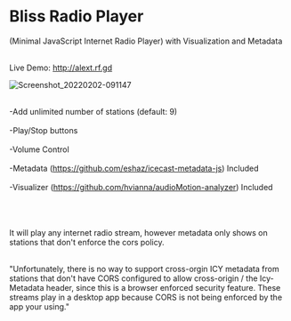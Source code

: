 # Bliss Radio Player
(Minimal JavaScript Internet Radio Player) with Visualization and Metadata<br><br>

Live Demo: http://alext.rf.gd

![Screenshot_20220202-091147](https://user-images.githubusercontent.com/16135535/152170774-c26a509d-d792-4119-8832-7a74b4464192.png)<br><br>

-Add unlimited number of stations (default: 9)<br><br>
-Play/Stop buttons<br><br>
-Volume Control<br><br>
-Metadata (https://github.com/eshaz/icecast-metadata-js) Included<br><br>
-Visualizer (https://github.com/hvianna/audioMotion-analyzer) Included <br><br>
<br><br>

It will play any internet radio stream, however metadata only shows on stations that don't enforce the cors policy.<br><br>

"Unfortunately, there is no way to support cross-orgin ICY metadata from stations that don't have CORS configured 
to allow cross-origin / the Icy-Metadata header, since this is a browser enforced security feature. These streams 
play in a desktop app because CORS is not being enforced by the app your using."


